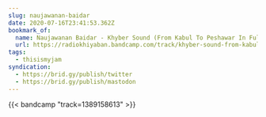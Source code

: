 ```yaml
---
slug: naujawanan-baidar
date: 2020-07-16T23:41:53.362Z
bookmark_of:
  name: Naujawanan Baidar - Khyber Sound (From Kabul To Peshawar In Fullmoon)
  url: https://radiokhiyaban.bandcamp.com/track/khyber-sound-from-kabul-to-peshawar-in-fullmoon-2
tags:
  - thisismyjam
syndication:
  - https://brid.gy/publish/twitter
  - https://brid.gy/publish/mastodon
---
```


{{< bandcamp "track=1389158613" >}}